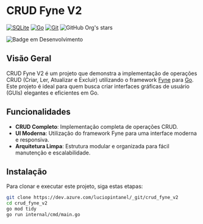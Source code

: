 # CRUD Fyne V2

[![SQLite](https://img.shields.io/badge/SQLite-%2307405e.svg?logo=sqlite&logoColor=white)](#)
[![Go](https://img.shields.io/badge/Go-%2300ADD8.svg?&logo=go&logoColor=white)](#)
[![Git](https://img.shields.io/badge/Git-F05032?logo=git&logoColor=fff)](#) 
![GitHub Org's stars](https://img.shields.io/github/stars/camilafernanda?style=social)

![Badge em Desenvolvimento](http://img.shields.io/static/v1?label=STATUS&message=EM%20DESENVOLVIMENTO&color=GREEN&style=for-the-badge)

## Visão Geral

CRUD Fyne V2 é um projeto que demonstra a implementação de operações CRUD (Criar, Ler, Atualizar e Excluir) utilizando o framework [Fyne](https://fyne.io/) para [Go](https://go.dev/). Este projeto é ideal para quem busca criar interfaces gráficas de usuário (GUIs) elegantes e eficientes em Go.

## Funcionalidades

- **CRUD Completo**: Implementação completa de operações CRUD.
- **UI Moderna**: Utilização do framework Fyne para uma interface moderna e responsiva.
- **Arquitetura Limpa**: Estrutura modular e organizada para fácil manutenção e escalabilidade.

## Instalação

Para clonar e executar este projeto, siga estas etapas:

```bash
git clone https://dev.azure.com/luciopintanel/_git/crud_fyne_v2
cd crud_fyne_v2
go mod tidy
go run internal/cmd/main.go
```
